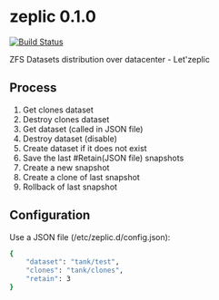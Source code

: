zeplic 0.1.0
============

[![Build Status](https://travis-ci.org/IgnacioCarbajoVallejo/zeplic.svg?branch=master)](https://travis-ci.org/IgnacioCarbajoVallejo/zeplic)

ZFS Datasets distribution over datacenter - Let'zeplic


Process
-------

1. Get clones dataset
2. Destroy clones dataset
3. Get dataset (called in JSON file)
4. Destroy dataset (disable)
5. Create dataset if it does not exist
6. Save the last #Retain(JSON file) snapshots
7. Create a new snapshot
8. Create a clone of last snapshot
9. Rollback of last snapshot

Configuration
-------------

Use a JSON file (/etc/zeplic.d/config.json):

```sh
{
	"dataset": "tank/test",
	"clones": "tank/clones",
	"retain": 3
}
```

